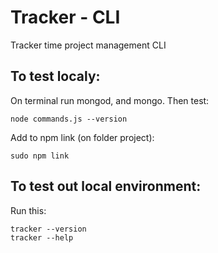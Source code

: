 # Tracker - CLI

Tracker time project management CLI

To test localy:
---------------

On terminal run mongod, and mongo. Then test:

	node commands.js --version

Add to npm link (on folder project):

	sudo npm link


To test out local environment:
------------------------------

Run this:

	tracker --version
	tracker --help


